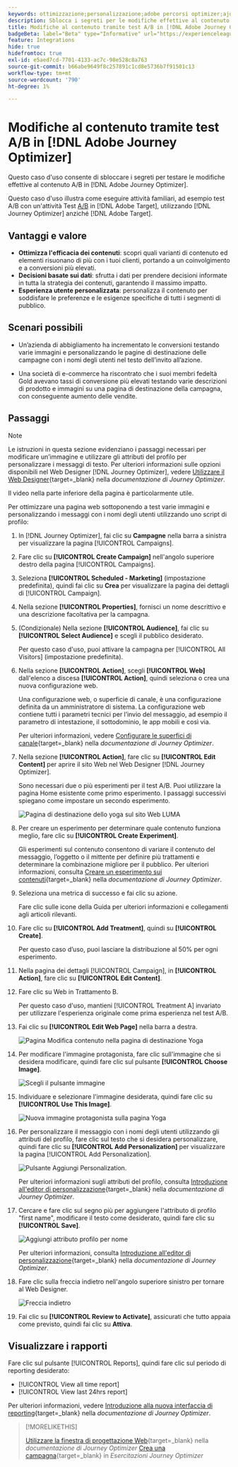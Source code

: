 ```yaml
---
keywords: ottimizzazione;personalizzazione;adobe percorsi optimizer;ajo;casi d'uso;scenari;cambiamento di contenuto/test ab;attributo profilo;cambiare immagine;scambiare immagine
description: Sblocca i segreti per le modifiche effettive al contenuto dei test A/B in Adobe Journey Optimizer
title: Modifiche al contenuto tramite test A/B in [!DNL Adobe Journey Optimizer]
badgeBeta: label="Beta" type="Informative" url="https://experienceleague.adobe.com/docs/target/using/introduction/intro.html?lang=it#beta newtab=true" tooltip="Cosa sono le funzioni beta in [!DNL Adobe Target]."
feature: Integrations
hide: true
hidefromtoc: true
exl-id: e5aed7cd-7701-4133-ac7c-98e528c8a763
source-git-commit: b66abe9649f8c257891c1cd8e5736b7f91501c13
workflow-type: tm+mt
source-wordcount: '790'
ht-degree: 1%

---
```


# Modifiche al contenuto tramite test A/B in [!DNL Adobe Journey Optimizer]

Questo caso d&#39;uso consente di sbloccare i segreti per testare le modifiche effettive al contenuto A/B in [!DNL Adobe Journey Optimizer].

Questo caso d&#39;uso illustra come eseguire attività familiari, ad esempio test A/B con un&#39;attività Test [A/B](/help/main/c-activities/t-test-ab/test-ab.md) in [!DNL Adobe Target], utilizzando [!DNL Journey Optimizer] anziché [!DNL Adobe Target].

## Vantaggi e valore

* **Ottimizza l&#39;efficacia dei contenuti**: scopri quali varianti di contenuto ed elementi risuonano di più con i tuoi clienti, portando a un coinvolgimento e a conversioni più elevati.
* **Decisioni basate sui dati**: sfrutta i dati per prendere decisioni informate in tutta la strategia dei contenuti, garantendo il massimo impatto.
* **Esperienza utente personalizzata**: personalizza il contenuto per soddisfare le preferenze e le esigenze specifiche di tutti i segmenti di pubblico.

## Scenari possibili

* Un’azienda di abbigliamento ha incrementato le conversioni testando varie immagini e personalizzando le pagine di destinazione delle campagne con i nomi degli utenti nel testo dell’invito all’azione.

* Una società di e-commerce ha riscontrato che i suoi membri fedeltà Gold avevano tassi di conversione più elevati testando varie descrizioni di prodotto e immagini su una pagina di destinazione della campagna, con conseguente aumento delle vendite.

## Passaggi

>[!NOTE]
>
>Le istruzioni in questa sezione evidenziano i passaggi necessari per modificare un’immagine e utilizzare gli attributi del profilo per personalizzare i messaggi di testo. Per ulteriori informazioni sulle opzioni disponibili nel Web Designer [!DNL Journey Optimizer], vedere [Utilizzare il Web Designer](https://experienceleague.adobe.com/it/docs/journey-optimizer/using/channels/web/author-web-pages/web-visual-editor){target=_blank} nella *documentazione di Journey Optimizer*.
>
>Il video nella parte inferiore della pagina è particolarmente utile.

Per ottimizzare una pagina web sottoponendo a test varie immagini e personalizzando i messaggi con i nomi degli utenti utilizzando uno script di profilo:

1. In [!DNL Journey Optimizer], fai clic su **Campagne** nella barra a sinistra per visualizzare la pagina [!UICONTROL Campaigns].

1. Fare clic su **[!UICONTROL Create Campaign]** nell&#39;angolo superiore destro della pagina [!UICONTROL Campaigns].

1. Seleziona **[!UICONTROL Scheduled - Marketing]** (impostazione predefinita), quindi fai clic su **Crea** per visualizzare la pagina dei dettagli di [!UICONTROL Campaign].

1. Nella sezione **[!UICONTROL Properties]**, fornisci un nome descrittivo e una descrizione facoltativa per la campagna.

1. (Condizionale) Nella sezione **[!UICONTROL Audience]**, fai clic su **[!UICONTROL Select Audience]** e scegli il pubblico desiderato.

   Per questo caso d&#39;uso, puoi attivare la campagna per [!UICONTROL All Visitors] (impostazione predefinita).

1. Nella sezione **[!UICONTROL Action]**, scegli **[!UICONTROL Web]** dall&#39;elenco a discesa **[!UICONTROL Action]**, quindi seleziona o crea una nuova configurazione web.

   Una configurazione web, o superficie di canale, è una configurazione definita da un amministratore di sistema. La configurazione web contiene tutti i parametri tecnici per l’invio del messaggio, ad esempio il parametro di intestazione, il sottodominio, le app mobili e così via.

   Per ulteriori informazioni, vedere [Configurare le superfici di canale](https://experienceleague.adobe.com/it/docs/journey-optimizer/using/configuration/channel-surfaces#set-up-channel-surfaces){target=_blank} nella *documentazione di Journey Optimizer*.

1. Nella sezione **[!UICONTROL Action]**, fare clic su **[!UICONTROL Edit Content]** per aprire il sito Web nel Web Designer [!DNL Journey Optimizer].

   Sono necessari due o più esperimenti per il test A/B. Puoi utilizzare la pagina Home esistente come primo esperimento. I passaggi successivi spiegano come impostare un secondo esperimento.

   ![Pagina di destinazione dello yoga sul sito Web LUMA](/help/main/c-integrating-target-with-mac/ajo/assets/luma-yoga-landing.png)

1. Per creare un esperimento per determinare quale contenuto funziona meglio, fare clic su **[!UICONTROL Create Experiment]**.

   Gli esperimenti sul contenuto consentono di variare il contenuto del messaggio, l’oggetto o il mittente per definire più trattamenti e determinare la combinazione migliore per il pubblico. Per ulteriori informazioni, consulta [Creare un esperimento sui contenuti](https://experienceleague.adobe.com/it/docs/journey-optimizer/using/content-management/content-experiment/content-experiment){target=_blank} nella *documentazione di Journey Optimizer*.

1. Seleziona una metrica di successo e fai clic su azione.

   Fare clic sulle icone della Guida per ulteriori informazioni e collegamenti agli articoli rilevanti.

1. Fare clic su **[!UICONTROL Add Treatment]**, quindi su **[!UICONTROL Create]**.

   Per questo caso d’uso, puoi lasciare la distribuzione al 50% per ogni esperimento.

1. Nella pagina dei dettagli [!UICONTROL Campaign], in **[!UICONTROL Action]**, fare clic su **[!UICONTROL Edit Content]**.

1. Fare clic su Web in Trattamento B.

   Per questo caso d&#39;uso, mantieni [!UICONTROL Treatment A] invariato per utilizzare l&#39;esperienza originale come prima esperienza nel test A/B.

1. Fai clic su **[!UICONTROL Edit Web Page]** nella barra a destra.

   ![Pagina Modifica contenuto nella pagina di destinazione Yoga](/help/main/c-integrating-target-with-mac/ajo/assets/edit-yoga-page.png)

1. Per modificare l&#39;immagine protagonista, fare clic sull&#39;immagine che si desidera modificare, quindi fare clic sul pulsante **[!UICONTROL Choose Image]**.

   ![Scegli il pulsante immagine](/help/main/c-integrating-target-with-mac/ajo/assets/choose-image.png)

1. Individuare e selezionare l&#39;immagine desiderata, quindi fare clic su **[!UICONTROL Use This Image]**.

   ![Nuova immagine protagonista sulla pagina Yoga](/help/main/c-integrating-target-with-mac/ajo/assets/new-hero-image.png)

1. Per personalizzare il messaggio con i nomi degli utenti utilizzando gli attributi del profilo, fare clic sul testo che si desidera personalizzare, quindi fare clic su **[!UICONTROL Add Personalization]** per visualizzare la pagina [!UICONTROL Add Personalization].

   ![Pulsante Aggiungi Personalization.](/help/main/c-integrating-target-with-mac/ajo/assets/add-personalization-button.png)

   Per ulteriori informazioni sugli attributi del profilo, consulta [Introduzione all&#39;editor di personalizzazione](https://experienceleague.adobe.com/it/docs/journey-optimizer/using/content-management/personalization/expression-editor/personalization-build-expressions){target=_blank} nella *documentazione di Journey Optimizer*.

1. Cercare e fare clic sul segno più per aggiungere l&#39;attributo di profilo &quot;first name&quot;, modificare il testo come desiderato, quindi fare clic su **[!UICONTROL Save]**.

   ![Aggiungi attributo profilo per nome](/help/main/c-integrating-target-with-mac/ajo/assets/add-profile-attribute-for-name.png)

   Per ulteriori informazioni, consulta [Introduzione all&#39;editor di personalizzazione](https://experienceleague.adobe.com/it/docs/journey-optimizer/using/content-management/personalization/expression-editor/personalization-build-expressions){target=_blank} nella *documentazione di Journey Optimizer*.

1. Fare clic sulla freccia indietro nell&#39;angolo superiore sinistro per tornare al Web Designer.

   ![Freccia indietro](/help/main/c-integrating-target-with-mac/ajo/assets/back-arrow.png)

1. Fai clic su **[!UICONTROL Review to Activate]**, assicurati che tutto appaia come previsto, quindi fai clic su **Attiva**.

## Visualizzare i rapporti

Fare clic sul pulsante [!UICONTROL Reports], quindi fare clic sul periodo di reporting desiderato:

* [!UICONTROL View all time report]
* [!UICONTROL View last 24hrs report]

Per ulteriori informazioni, vedere [Introduzione alla nuova interfaccia di reporting](https://experienceleague.adobe.com/it/docs/journey-optimizer/using/channel-report/report-gs-cja){target=_blank} nella *documentazione di Journey Optimizer*.

>[!MORELIKETHIS]
>
>[Utilizzare la finestra di progettazione Web](https://experienceleague.adobe.com/it/docs/journey-optimizer/using/channels/web/author-web-pages/web-visual-editor){target=_blank} nella *documentazione di Journey Optimizer*
>[Crea una campagna](https://experienceleague.adobe.com/it/docs/journey-optimizer-learn/tutorials/create-campaigns/create-a-campaign){target=_blank} in *Esercitazioni Journey Optimizer*
